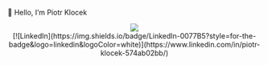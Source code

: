 👋 Hello, I’m Piotr Klocek

<div align="center">
  <img src="https://github-readme-stats.vercel.app/api/top-langs/?username=Pioter1290&layout=compact&theme=tokyonight&card_width=400" />
</div>

<div align="center">
  [![LinkedIn](https://img.shields.io/badge/LinkedIn-0077B5?style=for-the-badge&logo=linkedin&logoColor=white)](https://www.linkedin.com/in/piotr-klocek-574ab02bb/)
</div>
